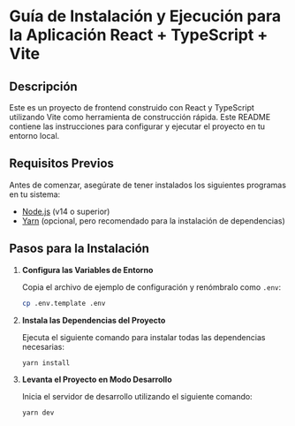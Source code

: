 # Guía de Instalación y Ejecución para la Aplicación React + TypeScript + Vite

## Descripción

Este es un proyecto de frontend construido con React y TypeScript utilizando Vite como herramienta de construcción rápida. Este README contiene las instrucciones para configurar y ejecutar el proyecto en tu entorno local.

## Requisitos Previos

Antes de comenzar, asegúrate de tener instalados los siguientes programas en tu sistema:

- [Node.js](https://nodejs.org/) (v14 o superior)
- [Yarn](https://yarnpkg.com/) (opcional, pero recomendado para la instalación de dependencias)

## Pasos para la Instalación

1. **Configura las Variables de Entorno**

   Copia el archivo de ejemplo de configuración y renómbralo como `.env`:

   ```bash
   cp .env.template .env

2. **Instala las Dependencias del Proyecto**

    Ejecuta el siguiente comando para instalar todas las dependencias necesarias:

    ```bash
    yarn install

3. **Levanta el Proyecto en Modo Desarrollo**

    Inicia el servidor de desarrollo utilizando el siguiente comando:

    ```bash
    yarn dev